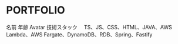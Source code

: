 # PORTFOLIO

名前
年齢
Avatar
技術スタック
　TS、JS、CSS、HTML、JAVA、AWS Lambda、AWS Fargate、DynamoDB、RDB、Spring、Fastify
